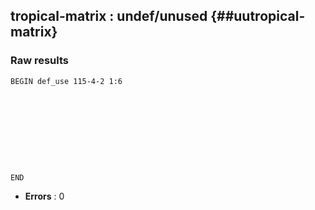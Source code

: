 ## tropical-matrix : undef/unused {##uutropical-matrix}
### Raw results


~~~
BEGIN def_use 115-4-2 1:6










END
~~~

* **Errors** : 0

